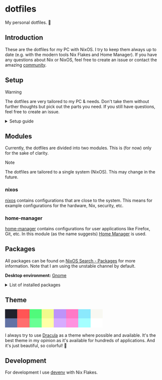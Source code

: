 # dotfiles

My personal dotfiles. 🔧

## Introduction

These are the dotfiles for my PC with NixOS. 
I try to keep them always up to date (e.g. with the modern tools Nix Flakes and Home Manager).
If you have any questions about Nix or NixOS, feel free to create an issue or contact the amazing [community](https://nixos.org/community/).

## Setup

> [!WARNING]  
> The dotfiles are very tailored to my PC & needs.
> Don't take them without further thoughts but pick out the parts you need. 
> If you still have questions, feel free to create an issue.

<details>
  <summary>Setup guide</summary>
  
  Install NixOS according to the [official documentation](https://nixos.org/manual/nixos/stable/#ch-installation).

  Boot into the installed system.

  Log in with the user you added.

  Install the `git` package.

  Then clone the dotfiles.

  ```sh
  git clone git@github.com:trzpiot/dotfiles.git ~/.dotfiles
  ```

  Move the file `/etc/nixos/hardware-configuration.nix` to `~/.dotfiles/modules/nixos/hardware/hardware-configuration.nix`.

  Remove the directory `/etc/nixos`.
  It's no longer needed because we configure the system using the dotfiles.

  Switch to the dotfiles directory.

  ```sh
  cd ~/.dotfiles
  ```

  Customize the dotfiles according to your needs.

  Update the Nix Flake.

  ```sh
  nix flake update --experimental-features 'nix-command flakes'
  ```

  Rebuild the system using the dotfiles.

  ```sh
  sudo nixos-rebuild --flake .# switch --experimental-features 'nix-command flakes'
  ```

  Reboot.

  Have fun!
</details>

## Modules

Currently, the dotfiles are divided into two modules.
This is (for now) only for the sake of clarity.

> [!NOTE]  
> The dotfiles are tailored to a single system (NixOS).
> This may change in the future.

### nixos

[nixos](modules/nixos/) contains configurations that are close to the system.
This means for example configurations for the hardware, Nix, security, etc.

### home-manager

[home-manager](modules/home-manager/) contains configurations for user applications like Firefox, Git, etc.
In this module (as the name suggests) [Home Manager](https://github.com/nix-community/home-manager) is used.

## Packages

All packages can be found on [NixOS Search - Packages](https://search.nixos.org/packages) for more information.
Note that I am using the unstable channel by default.

**Desktop environment:** [Gnome](https://www.gnome.org/)

<details>
  <summary>List of installed packages</summary>
  
  | Package                      | URL                                                                                  |
  | ---------------------------- | ------------------------------------------------------------------------------------ |
  | alacritty                    | https://search.nixos.org/packages?channel=unstable&show=alacritty                    |
  | aseprite                     | https://search.nixos.org/packages?channel=unstable&show=aseprite                     |
  | atkinson-hyperlegible        | https://search.nixos.org/packages?channel=unstable&show=atkinson-hyperlegible        |
  | bat                          | https://search.nixos.org/packages?channel=unstable&show=bat                          |
  | chromium                     | https://search.nixos.org/packages?channel=unstable&show=chromium                     |
  | delta                        | https://search.nixos.org/packages?channel=unstable&show=delta                        |
  | dircolors                    | https://search.nixos.org/packages?channel=unstable&show=dircolors                    |
  | direnv                       | https://search.nixos.org/packages?channel=unstable&show=direnv                       |
  | discord                      | https://search.nixos.org/packages?channel=unstable&show=discord                      |
  | enpass                       | https://search.nixos.org/packages?channel=unstable&show=enpass                       |
  | eza                          | https://search.nixos.org/packages?channel=unstable&show=eza                          |
  | fd                           | https://search.nixos.org/packages?channel=unstable&show=fd                           |
  | firefox                      | https://search.nixos.org/packages?channel=unstable&show=firefox                      |
  | fish                         | https://search.nixos.org/packages?channel=unstable&show=fish                         |
  | gimp                         | https://search.nixos.org/packages?channel=unstable&show=gimp                         |
  | git                          | https://search.nixos.org/packages?channel=unstable&show=git                          |
  | gnome.dconf-editor           | https://search.nixos.org/packages?channel=unstable&show=gnome.dconf-editor           |
  | gnome.gnome-boxes            | https://search.nixos.org/packages?channel=unstable&show=gnome.gnome-boxes            |
  | gnomeExtensions.appindicator | https://search.nixos.org/packages?channel=unstable&show=gnomeExtensions.appindicator |
  | gnomeExtensions.paperwm      | https://search.nixos.org/packages?channel=unstable&show=gnomeExtensions.paperwm      |
  | godot_4                      | https://search.nixos.org/packages?channel=unstable&show=godot_4                      |
  | inter                        | https://search.nixos.org/packages?channel=unstable&show=inter                        |
  | jetbrains.idea-community     | https://search.nixos.org/packages?channel=unstable&show=jetbrains.idea-community     |
  | jq                           | https://search.nixos.org/packages?channel=unstable&show=jq                           |
  | lazygit                      | https://search.nixos.org/packages?channel=unstable&show=lazygit                      |
  | logseq                       | https://search.nixos.org/packages?channel=unstable&show=logseq                       |
  | neofetch                     | https://search.nixos.org/packages?channel=unstable&show=neofetch                     |
  | neovim                       | https://search.nixos.org/packages?channel=unstable&show=neovim                       |
  | nerdfonts                    | https://search.nixos.org/packages?channel=unstable&show=nerdfonts                    |
  | nil                          | https://search.nixos.org/packages?channel=unstable&show=nil                          |
  | nixpkgs-fmt                  | https://search.nixos.org/packages?channel=unstable&show=nixpkgs-fmt                  |
  | spotify                      | https://search.nixos.org/packages?channel=unstable&show=spotify                      |
  | starship                     | https://search.nixos.org/packages?channel=unstable&show=starship                     |
  | texlive                      | https://search.nixos.org/packages?channel=unstable&show=texlive                      |
  | texstudio                    | https://search.nixos.org/packages?channel=unstable&show=texstudio                    |
  | vscode                       | https://search.nixos.org/packages?channel=unstable&show=vscode                       |
  | zoxide                       | https://search.nixos.org/packages?channel=unstable&show=zoxide                       |
</details>

## Theme

![](assets/dracula.png)

I always try to use [Dracula](https://draculatheme.com/) as a theme where possible and available.
It's the best theme in my opinion as it's available for hundreds of applications.
And it's just beautiful, so colorful! 🤩

## Development

For development I use [devenv](https://devenv.sh/) with Nix Flakes.
